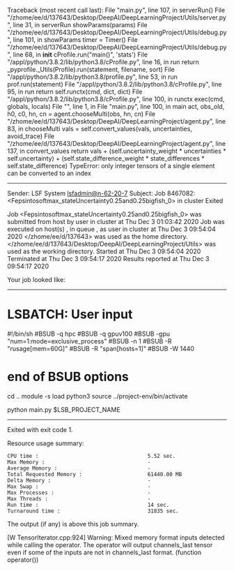 Traceback (most recent call last):
  File "main.py", line 107, in <module>
    serverRun()
  File "/zhome/ee/d/137643/Desktop/DeepAI/DeepLearningProject/Utils/server.py", line 31, in serverRun
    showParams(params)
  File "/zhome/ee/d/137643/Desktop/DeepAI/DeepLearningProject/Utils/debug.py", line 101, in showParams
    timer = Timer()
  File "/zhome/ee/d/137643/Desktop/DeepAI/DeepLearningProject/Utils/debug.py", line 68, in __init__
    cProfile.run("main()", 'stats')
  File "/appl/python/3.8.2/lib/python3.8/cProfile.py", line 16, in run
    return _pyprofile._Utils(Profile).run(statement, filename, sort)
  File "/appl/python/3.8.2/lib/python3.8/profile.py", line 53, in run
    prof.run(statement)
  File "/appl/python/3.8.2/lib/python3.8/cProfile.py", line 95, in run
    return self.runctx(cmd, dict, dict)
  File "/appl/python/3.8.2/lib/python3.8/cProfile.py", line 100, in runctx
    exec(cmd, globals, locals)
  File "<string>", line 1, in <module>
  File "main.py", line 100, in main
    act, obs_old, h0, c0, hn, cn = agent.chooseMulti(obs, hn, cn)
  File "/zhome/ee/d/137643/Desktop/DeepAI/DeepLearningProject/agent.py", line 83, in chooseMulti
    vals = self.convert_values(vals, uncertainties, avoid_trace)
  File "/zhome/ee/d/137643/Desktop/DeepAI/DeepLearningProject/agent.py", line 137, in convert_values
    return vals + (self.uncertainty_weight * uncertainties * self.uncertainty) + (self.state_difference_weight * state_differences * self.state_difference)
TypeError: only integer tensors of a single element can be converted to an index

------------------------------------------------------------
Sender: LSF System <lsfadmin@n-62-20-7>
Subject: Job 8467082: <Fepsintosoftmax_stateUncertainty0.25and0.25bigfish_0> in cluster <dcc> Exited

Job <Fepsintosoftmax_stateUncertainty0.25and0.25bigfish_0> was submitted from host <n-62-30-8> by user <s183905> in cluster <dcc> at Thu Dec  3 01:03:42 2020
Job was executed on host(s) <n-62-20-7>, in queue <gpuv100>, as user <s183905> in cluster <dcc> at Thu Dec  3 09:54:04 2020
</zhome/ee/d/137643> was used as the home directory.
</zhome/ee/d/137643/Desktop/DeepAI/DeepLearningProject/Utils> was used as the working directory.
Started at Thu Dec  3 09:54:04 2020
Terminated at Thu Dec  3 09:54:17 2020
Results reported at Thu Dec  3 09:54:17 2020

Your job looked like:

------------------------------------------------------------
# LSBATCH: User input
#!/bin/sh
#BSUB -q hpc
#BSUB -q gpuv100
#BSUB -gpu "num=1:mode=exclusive_process"
#BSUB -n 1
#BSUB -R "rusage[mem=60G]"
#BSUB -R "span[hosts=1]"
#BSUB -W 1440
# end of BSUB options
cd ..
module -s load python3
source ../project-env/bin/activate

python main.py $LSB_PROJECT_NAME


------------------------------------------------------------

Exited with exit code 1.

Resource usage summary:

    CPU time :                                   5.52 sec.
    Max Memory :                                 -
    Average Memory :                             -
    Total Requested Memory :                     61440.00 MB
    Delta Memory :                               -
    Max Swap :                                   -
    Max Processes :                              -
    Max Threads :                                -
    Run time :                                   14 sec.
    Turnaround time :                            31835 sec.

The output (if any) is above this job summary.

[W TensorIterator.cpp:924] Warning: Mixed memory format inputs detected while calling the operator. The operator will output channels_last tensor even if some of the inputs are not in channels_last format. (function operator())
